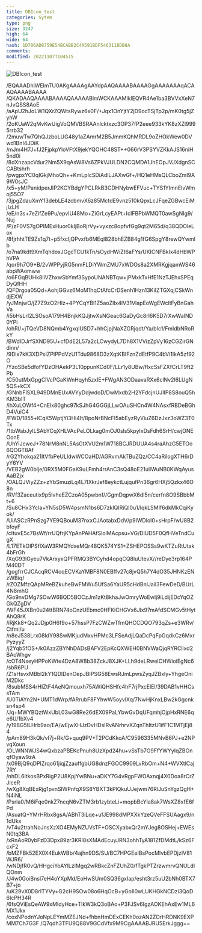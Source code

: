 ```yaml
---
title: DBIcon_test
categories: Sytem
type: png
size: 3247
high: 64
wide: 64
hash: 1D706AD8759E54BCABB2C4A591BDF546311BDB8A
comments: 
modified: 20221107T104515
---
```

![DBIcon_test][1]

[1]: data:image/png;base64,iVBORw0KGgoAAAANSUhEUgAAAEAAAABACAYAAAHdbkFIAAAABGdBTUEAALGPC/xh
/BQAAADhlWElmTU0AKgAAAAgAAYdpAAQAAAABAAAAGgAAAAAAAqACAAQAAAABAAAA
/QKADAAQAAAABAAAAQAAAAABlmWCKAAAMIklEQVR4Ae1ba3BVVxXeN7nJvQSS8AoE
/aApU2hJoLW1QXrZQWtsRywz6x0F/+Jqx1OnYjtY2jD9ocTSjTp2p/mK0tg5jZyhW
/2oKUaW2qMvKwUigVoQMVBSRAAnlcktxzc3OP37fP2eee933kYK8zXZl9995rrb32
/2muv/Tw7QhQJzboLUG48y1aZAmrM2B5JmmKQhMRDL9oZHOkWew0DVwd1BnI4JDiK
/mJm4H7J+fJ2FjpkpYloVFtX9jekYQOHC48ST++066rV3PSYVZKkAJS16niH5nd0i
/8dXnzapcVdur2Nm5X9qAsW8Vs6ZPkVJULDN2CQMDA1JhEOpJVJXdgnSCCABtshrh
/pwgpxYC0qIGkjMhoQh++KmLpIcSDiAdlLJAXwGf+/HQ1eHMsQLCboZmI9A9W0sJC
/x5+yM/PanidperJIP2KCYBdgYPCLRkB3CDHNybwEFVuc+TYS1YImnElvWmoj55O7
/3jpgZdauXmY13debLE4zcbmvX6z85MctdE9vnz510kQpxLcJFqeZGBwcEiMjIzLH
/eE/n3s+7eZifZe9Pu/epvlU48Mo+ZiGrLcyEAPt+IcIFBPbWMQT0awSgNIg9/Nuj
/P/zF0VS7gOPIMExHuor0kIjBoRjrVy+vyxzc8opfvfGg9qt2M65d/q38QDOleLox
/8fjrhhtTE9Zs1q7t+p5fxcIjQPvxfb6MEql828bhEZB84g1fG6SpgY8rewQYwmlb
/o7na9kdt9XmTqhdoxJGgcTCU1kTn/sOydHWiZt6aFYs/UKICNFBkIx4dHbWPhVPA
/qor9h7O9+B/2vWPPyjRG5nmFLDiYWmZMU7xWDOs8a2XMRKgjqamWS46abpWAomww
/o6FGqBUHk8liVZhxwSbYmf3SypoUNANBTqw+jPMxkTxHfE1NzTJEhxSPEqDyQfHH
/QFDrgoa05Qd+AohjGGvz6MoM1hqCtAfcCrDSenh1Hzn13KiIZTGXqjCSkWndjEXW
/yJMnjwO/jZ7Z9zO2HIz+4PYCqYBi1Z5aoZIlx4lV31VlapEoWgEWcltFyBnGahVa
/i5bHsLrI2LSOsoA179H4BnjkKQJjtwXsNGeac6GaDyGc8rl6K5D7rXwWaIND0YPi
/ohRI/+jTQeVD8NQmb4YgxqIUSD7+hhCjpjNaXZGRjqdt/Ya/bIc1/FmIdbNRoRkY
/BWdIDJrfSXND95U+cfDdE2L57a2cLCwydyL7Dh8X1VVizZpVy16zCGZirGNdinn/
/9Dlx7kK3XDPslZPIPPdVzU1Tdu9868D3zXqtKBIFznZdEtfP9C4bVi1IkA5zf92O
/YzoSBe5dfofYDzOHAekP3L10ppunKCd0F/LLr1y8UBw/flxcSsFZXfCrLT9ft2Pb
/C50utMxGpgClVcPGaKWnHqyh5zxIE+FWgAN3ODaavaRXx6clNv2l6LUgN5QS+kCX
/GNnbFlSXL949DMnEUxAVYyDdjwdoD/DwMxdb2H2YFdcjnUJIIP8S8ouQ5hKM3bIT
/ihXuLOWf4+CnElx80ghc97kSJhG4GGGjLLwOAuSHCn4W4NAsxfRBDeBGhD4VuiC4
/FWD/1855+lCqK5WptjYi3Hi4lt/8poNrBNcFI5abEyzRyViuZ6DzJxz3oWZ3T0Tx
/1tbWabJylLSAbYCqXHLVAcPeLOLkag0mOJ0sls5kpyIxDsFdh6SrH/cwjONEOonE
/UhYiJcweJ+78NrM8nNL5AsGtXVU2m1W718BCJRDUUA4s4raAhzG5ETOo6QOGT8Af
/rG2Yhokqa21ItVfbPeULIdwWCOaHD/AGRvmAkTBuZQz/CC4aRilogXTH6rDyY6YV
/VEB2gW0blje/0RX5M0FGaK9uLFmh4rrAnC3sQ48oE21ullWuNB0KWqAyusAaBZjx
/OALQJViyZZz+zYbSmuziLq4L7IXkrJef8eykctLujqufPn36gr6HXj5Qzkx46O8n
/RVf3Zaceutix9p5lvheEZCzoA05pwbnf//GgmDqpwX6dI5n/cerfn8O9SBbbMt+6
/Su8CHx3Ycla+YN5sD5W4psmN1bs6D7zkIQIRiQI0u1/lqkLSMIf6dkMkCqiKyok/
/UiASCzRPnSzg7YE9QBouM37nxxCJAotabxDdV/p9lWDloI0+sHrpF/wU8B2bfoyF
/cItuvE5c7BsWf/rrUQfrjKYpAnPAHAfSlolMAcpsu+VG/DIUD5F0QfHVeTndCugX
/L17ETkOIPSflXaW3RMQYdxeMQr48QK574YS1+ZSHEPOSSs9wKTZuRtUtak4bFrGh
/XqG93lGyeu7VkArxyxQPFRMQ3BYCyhd4opqCQ8luUtevX//reDye3rp164PM40DT
/gogfrrCJCAcqRCV4oqECVKaYMBF8N0EBffv27c8jvQ5h7Y4dO35JHNKzENzWBiq/
/rZOZMfzQApMReBZkuheBwFMWu5UfSa6YaUR5cHdBnlJail3FewDeD/BUrL4N8mhG
/Go9nvDMg7SOwW6BQD5BOCzJm1zKt8khaJwOmryWoEwlj9iLdijEDcYqOZGkQZgDV
/WF45JXBn0u24ttBRN74oCnzUEbmc0HFKiCHGVx6Jlx97mAfdSCMGv5tHytAhQ8rK
/iRjKk8+Qq2JDjp0H6f9o+57hssP7FzCWZwTfmQHCCDQO793qZs+e3WRv/Ctfmi/u
/n8eJ538Lrx08IdY98SwMKjudMxvHPMc3LFSeAdjLQaDcPqFpGqdkCz6MxrPyzyyZ
/j2Yqb5fOS+/k0AzzZBYNhDADsBAFV2EpKcQXWEH0BNVWaQjqRYRCllxd2BAoWhgv
/cOT4NseyHPPoKWte4DzA8W8b38ZckJ8XJK+LLh9deLRweICHWioiEgNc6/sbR6PU
/Z1sHsvxMBbl2kY1QDlDenOepJBIPSG58EwsRJmLpwsZyqJZBxly+YhgeOniM2Dkc
/8subMSS4rHIZtF4AeNQmouxh75AWiQHSHfc4hF7rjPxcElEl/39DAB1vHHCssTAm
/U0TiAYn2N+UMT1dWrp/fARrubF8FYhwW5oyvlXq/7NwHjKnxLBw2kGgcnksn4sp4
/Jq+MWYBQztWxUbL03wG8Re26dEX09PaLYbwGvDqUFqmhjOjpHxRNE6qe6U/1bXv4
/y198G5ILHrb9ao/EA/wEjwXHJzDvHDslRvANrhrvXZqnThItzU1ifF1C1MTjEj84
/pAm89H3kQk/vI7j+Rk/G+quq9PV+T2PCdKkoA/C9596335MNvB6PJ+e2NPvqXoun
/OLWNNWJS4wQxbzaPBEKcPnuh8UzXpd24hu+vSsTb7G9FfYWYyIqZBOnqfOyaw9zA
/x09BjQ9qDPlZrqo61jiqjZzauffgbUG8dnzFGOC9909LvRbOm+N4+WVXtlCaj7RY
/nhDL6ltkosBPxRigP2U8KpjYwBNu+aDKY7G4vRgpFWOAxnqj4X0Doa8rCrZJlceR
/wXg8XqBExRjg1pvnSlWPnfqX9S8YBXT3kPlQkuUJejwm76RlJuSnYgzQgH+N4iNL
/Psrla0/M6iFqe0nkZ7ncqN6vZTM3rb1zybteLi+mopbBcYla8ak7WsXZ8xfE6fPd
/AsuatQ+YMrHRbx8gsA/ABhT3iLqe+ufJE998dMPXXkYzeQVeFFSUAagx9/n1dUkx
/vT4u2trahNoJnsXzXO4EMyNZUVsTF+OSCXyabxQr2mYJeg8OSHej+EWEsN0tq3BA
/xRnAoR0ybFzD3Dpx89zr3KRI8sXMAdEcuyJRN3ohhTyA181ZfDMdtL/kSz6FcxF2
/bMZFBk52EX0X4EukWBb/4ajhn9DS/SU/BC7HPGEeIBsPocMIvbEPDjzIV81WJR6/
/wNDjfR0vQ/HHgciYoAYlLzIMgq2wRBkcZnFZUhZ0/fTgkPTZrzwmrvQNULdIQOnm
/J4w0GoiBnsI7eH4oYXpMd/EoHwSUm0SQ36gxIap/esht3rz5uU2bNh0BTX7B7+jo
/uK29vX0D8rITYVy+G2cH9SOw08o6HqOcB+yGoII0wLUKHGkNCDzi3QoD6IcPH34R
/6fsQViEsQeAW9xMIdyHce+TIkW3kQ3oBAo+P3FJSv6IgzAOKEhAxEw1ML6MX1Jkx
/cexNPodnYJoNpLEYmMZEJNd+fhbnHmDExCEKh0ozAN2ZOrHRDNK9EXPMM7Ch7G3F
/Q7qdh3TFU9Q88V9GCdVfx9M9CgAAAABJRU5ErkJggg==
